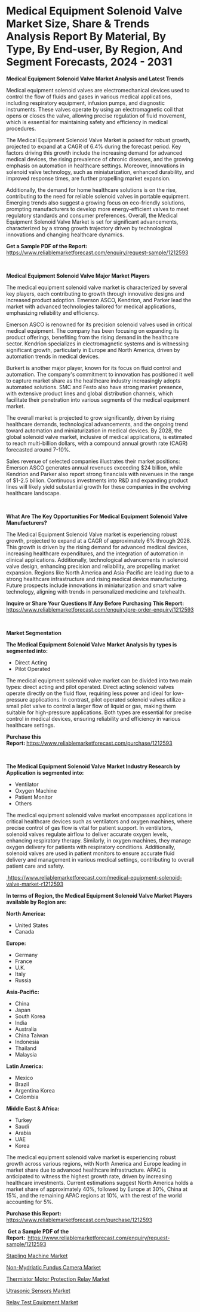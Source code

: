 <p><h1>Medical Equipment Solenoid Valve Market Size, Share & Trends Analysis Report By Material, By Type, By End-user, By Region, And Segment Forecasts, 2024 - 2031</h1></p><p><strong>Medical Equipment Solenoid Valve Market Analysis and Latest Trends</strong></p>
<p><p>Medical equipment solenoid valves are electromechanical devices used to control the flow of fluids and gases in various medical applications, including respiratory equipment, infusion pumps, and diagnostic instruments. These valves operate by using an electromagnetic coil that opens or closes the valve, allowing precise regulation of fluid movement, which is essential for maintaining safety and efficiency in medical procedures.</p><p>The Medical Equipment Solenoid Valve Market is poised for robust growth, projected to expand at a CAGR of 6.4% during the forecast period. Key factors driving this growth include the increasing demand for advanced medical devices, the rising prevalence of chronic diseases, and the growing emphasis on automation in healthcare settings. Moreover, innovations in solenoid valve technology, such as miniaturization, enhanced durability, and improved response times, are further propelling market expansion.</p><p>Additionally, the demand for home healthcare solutions is on the rise, contributing to the need for reliable solenoid valves in portable equipment. Emerging trends also suggest a growing focus on eco-friendly solutions, prompting manufacturers to develop more energy-efficient valves to meet regulatory standards and consumer preferences. Overall, the Medical Equipment Solenoid Valve Market is set for significant advancements, characterized by a strong growth trajectory driven by technological innovations and changing healthcare dynamics.</p></p>
<p><strong>Get a Sample PDF of the Report:&nbsp;</strong> <a href="https://www.reliablemarketforecast.com/enquiry/request-sample/1212593?utm_campaign=1178&utm_medium=2&utm_source=Github&utm_content=ia&utm_term=06102024&utm_id=medical-equipment-solenoid-valve">https://www.reliablemarketforecast.com/enquiry/request-sample/1212593</a></p>
<p>&nbsp;</p>
<p><strong>Medical Equipment Solenoid Valve Major Market Players</strong></p>
<p><p>The medical equipment solenoid valve market is characterized by several key players, each contributing to growth through innovative designs and increased product adoption. Emerson ASCO, Kendrion, and Parker lead the market with advanced technologies tailored for medical applications, emphasizing reliability and efficiency. </p><p>Emerson ASCO is renowned for its precision solenoid valves used in critical medical equipment. The company has been focusing on expanding its product offerings, benefiting from the rising demand in the healthcare sector. Kendrion specializes in electromagnetic systems and is witnessing significant growth, particularly in Europe and North America, driven by automation trends in medical devices.</p><p>Burkert is another major player, known for its focus on fluid control and automation. The company's commitment to innovation has positioned it well to capture market share as the healthcare industry increasingly adopts automated solutions. SMC and Festo also have strong market presence, with extensive product lines and global distribution channels, which facilitate their penetration into various segments of the medical equipment market.</p><p>The overall market is projected to grow significantly, driven by rising healthcare demands, technological advancements, and the ongoing trend toward automation and miniaturization in medical devices. By 2028, the global solenoid valve market, inclusive of medical applications, is estimated to reach multi-billion dollars, with a compound annual growth rate (CAGR) forecasted around 7-10%.</p><p>Sales revenue of selected companies illustrates their market positions: Emerson ASCO generates annual revenues exceeding $24 billion, while Kendrion and Parker also report strong financials with revenues in the range of $1-2.5 billion. Continuous investments into R&D and expanding product lines will likely yield substantial growth for these companies in the evolving healthcare landscape.</p></p>
<p>&nbsp;</p>
<p><strong>What Are The Key Opportunities For Medical Equipment Solenoid Valve Manufacturers?</strong></p>
<p><p>The Medical Equipment Solenoid Valve market is experiencing robust growth, projected to expand at a CAGR of approximately 6% through 2028. This growth is driven by the rising demand for advanced medical devices, increasing healthcare expenditures, and the integration of automation in clinical applications. Additionally, technological advancements in solenoid valve design, enhancing precision and reliability, are propelling market expansion. Regions like North America and Asia-Pacific are leading due to a strong healthcare infrastructure and rising medical device manufacturing. Future prospects include innovations in miniaturization and smart valve technology, aligning with trends in personalized medicine and telehealth.</p></p>
<p><strong>Inquire or Share Your Questions If Any Before Purchasing This Report:</strong> <a href="https://www.reliablemarketforecast.com/enquiry/pre-order-enquiry/1212593?utm_campaign=1178&utm_medium=2&utm_source=Github&utm_content=ia&utm_term=06102024&utm_id=medical-equipment-solenoid-valve">https://www.reliablemarketforecast.com/enquiry/pre-order-enquiry/1212593</a></p>
<p>&nbsp;</p>
<p><strong>Market Segmentation</strong></p>
<p><strong>The Medical Equipment Solenoid Valve Market Analysis by types is segmented into:</strong></p>
<p><ul><li>Direct Acting</li><li>Pilot Operated</li></ul></p>
<p><p>The medical equipment solenoid valve market can be divided into two main types: direct acting and pilot operated. Direct acting solenoid valves operate directly on the fluid flow, requiring less power and ideal for low-pressure applications. In contrast, pilot operated solenoid valves utilize a small pilot valve to control a larger flow of liquid or gas, making them suitable for high-pressure applications. Both types are essential for precise control in medical devices, ensuring reliability and efficiency in various healthcare settings.</p></p>
<p><strong>Purchase this Report:&nbsp;</strong><a href="https://www.reliablemarketforecast.com/purchase/1212593?utm_campaign=1178&utm_medium=2&utm_source=Github&utm_content=ia&utm_term=06102024&utm_id=medical-equipment-solenoid-valve">https://www.reliablemarketforecast.com/purchase/1212593</a></p>
<p>&nbsp;</p>
<p><strong>The Medical Equipment Solenoid Valve Market Industry Research by Application is segmented into:</strong></p>
<p><ul><li>Ventilator</li><li>Oxygen Machine</li><li>Patient Monitor</li><li>Others</li></ul></p>
<p><p>The medical equipment solenoid valve market encompasses applications in critical healthcare devices such as ventilators and oxygen machines, where precise control of gas flow is vital for patient support. In ventilators, solenoid valves regulate airflow to deliver accurate oxygen levels, enhancing respiratory therapy. Similarly, in oxygen machines, they manage oxygen delivery for patients with respiratory conditions. Additionally, solenoid valves are used in patient monitors to ensure accurate fluid delivery and management in various medical settings, contributing to overall patient care and safety.</p></p>
<p><a href="https://www.reliablemarketforecast.com/medical-equipment-solenoid-valve-market-r1212593?utm_campaign=1178&utm_medium=2&utm_source=Github&utm_content=ia&utm_term=06102024&utm_id=medical-equipment-solenoid-valve">&nbsp;https://www.reliablemarketforecast.com/medical-equipment-solenoid-valve-market-r1212593</a></p>
<p><strong>In terms of Region, the Medical Equipment Solenoid Valve Market Players available by Region are:</strong></p>
<p>
    <p> <strong> North America: </strong>
        <ul>
            <li>United States</li>
            <li>Canada</li>
        </ul>
        </p> 
    <p> <strong> Europe: </strong>
        <ul>
            <li>Germany</li>
            <li>France</li>
            <li>U.K.</li>
            <li>Italy</li>
            <li>Russia</li>
        </ul>
        </p> 
    <p> <strong> Asia-Pacific: </strong>
        <ul>
            <li>China</li>
            <li>Japan</li>
            <li>South Korea</li>
            <li>India</li>
            <li>Australia</li>
            <li>China Taiwan</li>
            <li>Indonesia</li>
            <li>Thailand</li>
            <li>Malaysia</li>
        </ul>
        </p> 
    <p> <strong> Latin America: </strong>
        <ul>
            <li>Mexico</li>
            <li>Brazil</li>
            <li>Argentina Korea</li>
            <li>Colombia</li>
        </ul>
        </p> 
    <p> <strong> Middle East & Africa: </strong>
        <ul>
            <li>Turkey</li>
            <li>Saudi</li>
            <li>Arabia</li>
            <li>UAE</li>
            <li>Korea</li>
        </ul>
    </p>
    </p>
<p><p>The medical equipment solenoid valve market is experiencing robust growth across various regions, with North America and Europe leading in market share due to advanced healthcare infrastructure. APAC is anticipated to witness the highest growth rate, driven by increasing healthcare investments. Current estimations suggest North America holds a market share of approximately 40%, followed by Europe at 30%, China at 15%, and the remaining APAC regions at 10%, with the rest of the world accounting for 5%.</p></p>
<p><strong>Purchase this Report: </strong><a href="https://www.reliablemarketforecast.com/purchase/1212593?utm_campaign=1178&utm_medium=2&utm_source=Github&utm_content=ia&utm_term=06102024&utm_id=medical-equipment-solenoid-valve">https://www.reliablemarketforecast.com/purchase/1212593</a></p>
<p>&nbsp;<strong>Get a Sample PDF of the Report:&nbsp;&nbsp;</strong><a href="https://www.reliablemarketforecast.com/enquiry/request-sample/1212593?utm_campaign=1178&utm_medium=2&utm_source=Github&utm_content=ia&utm_term=06102024&utm_id=medical-equipment-solenoid-valve">https://www.reliablemarketforecast.com/enquiry/request-sample/1212593</a></p>
<p><strong></strong></p>
<p><p><a href="https://www.linkedin.com/pulse/in-depth-stapling-machine-market-review-size-share-7cagr-growth-ykapf?utm_campaign=1178&utm_medium=2&utm_source=Github&utm_content=ia&utm_term=06102024&utm_id=medical-equipment-solenoid-valve">Stapling Machine Market</a></p><p><a href="https://github.com/PeterParrish5/Market-Research-Report-List-6/blob/main/non-mydriatic-fundus-camera-market.md?utm_campaign=1178&utm_medium=2&utm_source=Github&utm_content=ia&utm_term=06102024&utm_id=medical-equipment-solenoid-valve">Non-Mydriatic Fundus Camera Market</a></p><p><a href="https://issuu.com/reportprime-2/docs/thermistor-motor-protection-relay-m_309883afcf95ec?utm_campaign=1178&utm_medium=2&utm_source=Github&utm_content=ia&utm_term=06102024&utm_id=medical-equipment-solenoid-valve">Thermistor Motor Protection Relay Market</a></p><p><a href="https://issuu.com/reportprime-2/docs/utrasonic-sensors-market-size-2030._ea068a5d0c6106?utm_campaign=1178&utm_medium=2&utm_source=Github&utm_content=ia&utm_term=06102024&utm_id=medical-equipment-solenoid-valve">Utrasonic Sensors Market</a></p><p><a href="https://www.linkedin.com/pulse/relay-test-equipment-market-innovations-trends-comprehensive-study-o3twf?utm_campaign=1178&utm_medium=2&utm_source=Github&utm_content=ia&utm_term=06102024&utm_id=medical-equipment-solenoid-valve">Relay Test Equipment Market</a></p></p>